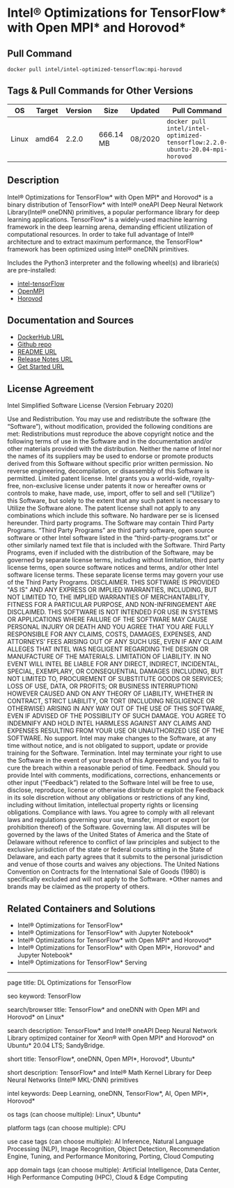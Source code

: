 # Intel® Optimizations for TensorFlow\* with Open MPI\* and Horovod\*

## Pull Command

```
docker pull intel/intel-optimized-tensorflow:mpi-horovod
```

## Tags & Pull Commands for Other Versions

| OS  | Target | Version | Size | Updated | Pull Command |
| --- | ------ | ------- |  --- |  ------ |  ----------- |
| Linux | amd64 | 2.2.0 | 666.14 MB | 08/2020 | `docker pull intel/intel-optimized-tensorflow:2.2.0-ubuntu-20.04-mpi-horovod` |

## Description

Intel® Optimizations for TensorFlow\* with Open MPI\* and Horovod\* is a binary distribution of TensorFlow\* with Intel® oneAPI Deep Neural Network Library(Intel® oneDNN) primitives, a popular performance library for deep learning applications. TensorFlow\* is a widely-used machine learning framework in the deep learning arena, demanding efficient utilization of computational resources. In order to take full advantage of Intel® architecture and to extract maximum performance, the TensorFlow\* framework has been optimized using Intel® oneDNN primitives.

Includes the Python3 interpreter and the following wheel(s) and librarie(s) are pre-installed:
 - [intel-tensorFlow](https://pypi.org/project/intel-tensorflow/2.2.0/)
 - [OpenMPI](https://www.open-mpi.org/)
 - [Horovod](https://pypi.org/project/horovod/)

## Documentation and Sources

- [DockerHub URL](https://hub.docker.com/r/intel/intel-optimized-tensorflow)
- [Github repo](https://github.com/Intel-tensorflow/tensorflow/tree/master)
- [README URL](https://github.com/Intel-tensorflow/tensorflow/blob/master/README.md)
- [Release Notes URL](https://github.com/Intel-tensorflow/tensorflow/releases)
- [Get Started URL](https://www.intel.com/content/www/us/en/developer/articles/guide/optimization-for-tensorflow-installation-guide.html)

## License Agreement

Intel Simplified Software License (Version February 2020)

Use and Redistribution. You may use and redistribute the software (the “Software”), without modification, provided the following conditions are met:
Redistributions must reproduce the above copyright notice and the following terms of use in the Software and in the documentation and/or other materials provided with the distribution.
Neither the name of Intel nor the names of its suppliers may be used to endorse or promote products derived from this Software without specific prior written permission.
No reverse engineering, decompilation, or disassembly of this Software is permitted.
Limited patent license. Intel grants you a world-wide, royalty-free, non-exclusive license under patents it now or hereafter owns or controls to make, have made, use, import, offer to sell and sell (“Utilize”) this Software, but solely to the extent that any such patent is necessary to Utilize the Software alone. The patent license shall not apply to any combinations which include this software. No hardware per se is licensed hereunder.
Third party programs. The Software may contain Third Party Programs. “Third Party Programs” are third party software, open source software or other Intel software listed in the “third-party-programs.txt” or other similarly named text file that is included with the Software. Third Party Programs, even if included with the distribution of the Software, may be governed by separate license terms, including without limitation, third party license terms, open source software notices and terms, and/or other Intel software license terms. These separate license terms may govern your use of the Third Party Programs.
DISCLAIMER. THIS SOFTWARE IS PROVIDED "AS IS" AND ANY EXPRESS OR IMPLIED WARRANTIES, INCLUDING, BUT NOT LIMITED TO, THE IMPLIED WARRANTIES OF MERCHANTABILITY, FITNESS FOR A PARTICULAR PURPOSE, AND NON-INFRINGEMENT ARE DISCLAIMED. THIS SOFTWARE IS NOT INTENDED FOR USE IN SYSTEMS OR APPLICATIONS WHERE FAILURE OF THE SOFTWARE MAY CAUSE PERSONAL INJURY OR DEATH AND YOU AGREE THAT YOU ARE FULLY RESPONSIBLE FOR ANY CLAIMS, COSTS, DAMAGES, EXPENSES, AND ATTORNEYS’ FEES ARISING OUT OF ANY SUCH USE, EVEN IF ANY CLAIM ALLEGES THAT INTEL WAS NEGLIGENT REGARDING THE DESIGN OR MANUFACTURE OF THE MATERIALS.
LIMITATION OF LIABILITY. IN NO EVENT WILL INTEL BE LIABLE FOR ANY DIRECT, INDIRECT, INCIDENTAL, SPECIAL, EXEMPLARY, OR CONSEQUENTIAL DAMAGES (INCLUDING, BUT NOT LIMITED TO, PROCUREMENT OF SUBSTITUTE GOODS OR SERVICES; LOSS OF USE, DATA, OR PROFITS; OR BUSINESS INTERRUPTION) HOWEVER CAUSED AND ON ANY THEORY OF LIABILITY, WHETHER IN CONTRACT, STRICT LIABILITY, OR TORT (INCLUDING NEGLIGENCE OR OTHERWISE) ARISING IN ANY WAY OUT OF THE USE OF THIS SOFTWARE, EVEN IF ADVISED OF THE POSSIBILITY OF SUCH DAMAGE. YOU AGREE TO INDEMNIFY AND HOLD INTEL HARMLESS AGAINST ANY CLAIMS AND EXPENSES RESULTING FROM YOUR USE OR UNAUTHORIZED USE OF THE SOFTWARE.
No support. Intel may make changes to the Software, at any time without notice, and is not obligated to support, update or provide training for the Software.
Termination. Intel may terminate your right to use the Software in the event of your breach of this Agreement and you fail to cure the breach within a reasonable period of time.
Feedback. Should you provide Intel with comments, modifications, corrections, enhancements or other input (“Feedback”) related to the Software Intel will be free to use, disclose, reproduce, license or otherwise distribute or exploit the Feedback in its sole discretion without any obligations or restrictions of any kind, including without limitation, intellectual property rights or licensing obligations.
Compliance with laws. You agree to comply with all relevant laws and regulations governing your use, transfer, import or export (or prohibition thereof) of the Software.
Governing law. All disputes will be governed by the laws of the United States of America and the State of Delaware without reference to conflict of law principles and subject to the exclusive jurisdiction of the state or federal courts sitting in the State of Delaware, and each party agrees that it submits to the personal jurisdiction and venue of those courts and waives any objections. The United Nations Convention on Contracts for the International Sale of Goods (1980) is specifically excluded and will not apply to the Software.
*Other names and brands may be claimed as the property of others.

## Related Containers and Solutions

- Intel® Optimizations for TensorFlow\*
- Intel® Optimizations for TensorFlow\* with Jupyter Notebook\*
- Intel® Optimizations for TensorFlow\* with Open MPI\* and Horovod\*
- Intel® Optimizations for TensorFlow\* with Open MPI\*, Horovod\* and Jupyter Notebook\*
- Intel® Optimizations for TensorFlow\* Serving

---
page title: DL Optimizations for TensorFlow

seo keyword: TensorFlow

search/browser title: TensorFlow\* and oneDNN with Open MPI and Horovod\* on Linux\*

search description: TensorFlow\* and Intel® oneAPI Deep Neural Network Library optimized container for Xeon® with  Open MPI\* and Horovod\* on Ubuntu* 20.04 LTS; SandyBridge.

short title: TensorFlow\*, oneDNN, Open MPI\*, Horovod\*, Ubuntu\*

short description: TensorFlow\* and Intel® Math Kernel Library for Deep Neural Networks (Intel® MKL-DNN) primitives

intel keywords: Deep Learning, oneDNN, TensorFlow\*, AI, Open MPI\*, Horovod\*

os tags (can choose multiple): Linux\*, Ubuntu\*

platform tags (can choose multiple): CPU

use case tags (can choose multiple): AI Inference, Natural Language Processing (NLP), Image Recognition, Object Detection, Recommendation Engine, Tuning, and Performance Monitoring, Porting, Cloud Computing

app domain tags (can choose multiple): Artificial Intelligence, Data Center, High Performance Computing (HPC), Cloud & Edge Computing

